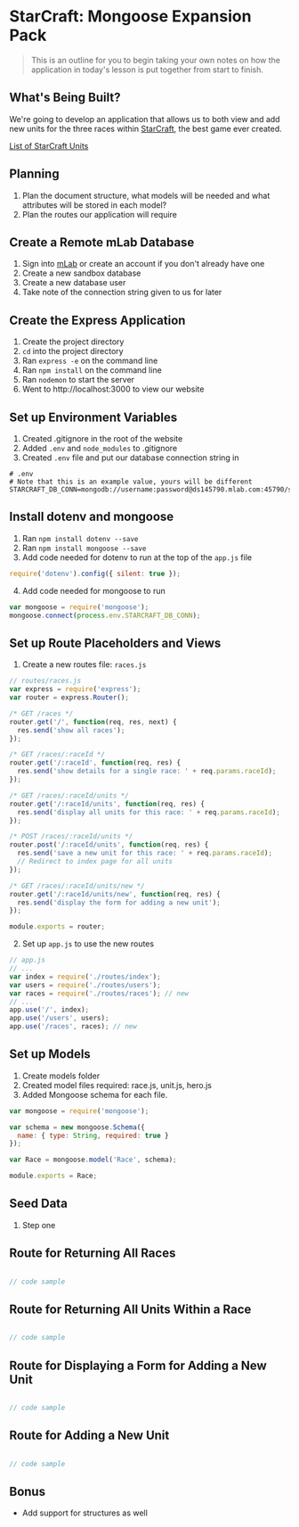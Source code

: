 # StarCraft: Mongoose Expansion Pack

> This is an outline for you to begin taking your own notes on how the application in today's lesson is put together from start to finish.

## What's Being Built?

We're going to develop an application that allows us to both view and add new units for the three races within  [StarCraft](http://us.blizzard.com/en-us/games/sc/), the best game ever created.

[List of StarCraft Units](http://starcraft.wikia.com/wiki/List_of_StarCraft_II_units)

## Planning

1. Plan the document structure, what models will be needed and what attributes will be stored in each model?
2. Plan the routes our application will require

## Create a Remote mLab Database

1. Sign into [mLab](https://mlab.com/) or create an account if you don't already have one
2. Create a new sandbox database
3. Create a new database user
4. Take note of the connection string given to us for later

## Create the Express Application

1. Create the project directory
2. `cd` into the project directory
3. Ran `express -e` on the command line
4. Ran `npm install` on the command line
5. Ran `nodemon` to start the server
6. Went to http://localhost:3000 to view our website

## Set up Environment Variables

1. Created .gitignore in the root of the website
2. Added `.env` and `node_modules` to .gitignore
3. Created `.env` file and put our database connection string in

```
# .env
# Note that this is an example value, yours will be different
STARCRAFT_DB_CONN=mongodb://username:password@ds145790.mlab.com:45790/starcraft
```

## Install dotenv and mongoose

1. Ran `npm install dotenv --save`
2. Ran `npm install mongoose --save`
3. Add code needed for dotenv to run at the top of the `app.js` file

```js
require('dotenv').config({ silent: true });
```

4. Add code needed for mongoose to run

```js
var mongoose = require('mongoose');
mongoose.connect(process.env.STARCRAFT_DB_CONN);
```

## Set up Route Placeholders and Views

1. Create a new routes file: `races.js`

```js
// routes/races.js
var express = require('express');
var router = express.Router();

/* GET /races */
router.get('/', function(req, res, next) {
  res.send('show all races');
});

/* GET /races/:raceId */
router.get('/:raceId', function(req, res) {
  res.send('show details for a single race: ' + req.params.raceId);
});

/* GET /races/:raceId/units */
router.get('/:raceId/units', function(req, res) {
  res.send('display all units for this race: ' + req.params.raceId);
});

/* POST /races/:raceId/units */
router.post('/:raceId/units', function(req, res) {
  res.send('save a new unit for this race: ' + req.params.raceId);
  // Redirect to index page for all units
});

/* GET /races/:raceId/units/new */
router.get('/:raceId/units/new', function(req, res) {
  res.send('display the form for adding a new unit');
});

module.exports = router;
```

2. Set up `app.js` to use the new routes

```js
// app.js
// ...
var index = require('./routes/index');
var users = require('./routes/users');
var races = require('./routes/races'); // new
// ...
app.use('/', index);
app.use('/users', users);
app.use('/races', races); // new
```

## Set up Models

1. Create models folder
2. Created model files required: race.js, unit.js, hero.js
3. Added Mongoose schema for each file.

```js
var mongoose = require('mongoose');

var schema = new mongoose.Schema({
  name: { type: String, required: true }
});

var Race = mongoose.model('Race', schema);

module.exports = Race;
```

## Seed Data

1. Step one

## Route for Returning All Races

```js

// code sample

```

## Route for Returning All Units Within a Race

```js

// code sample

```

## Route for Displaying a Form for Adding a New Unit

```js

// code sample

```

## Route for Adding a New Unit

```js

// code sample

```

## Bonus

- Add support for structures as well
